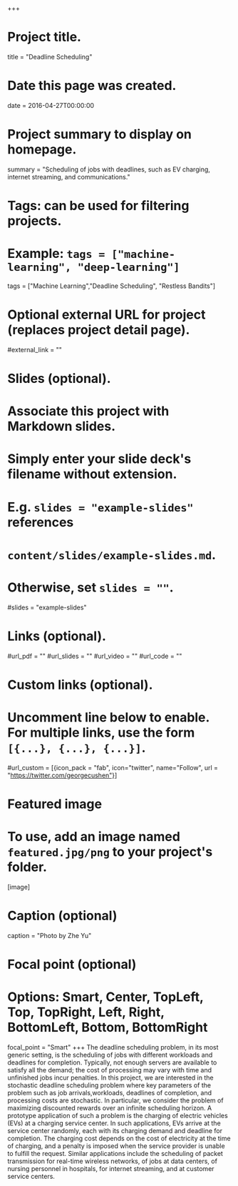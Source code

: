 +++
# Project title.
title = "Deadline Scheduling"

# Date this page was created.
date = 2016-04-27T00:00:00

# Project summary to display on homepage.
summary = "Scheduling of jobs with deadlines, such as EV charging, internet streaming, and communications."

# Tags: can be used for filtering projects.
# Example: `tags = ["machine-learning", "deep-learning"]`
tags = ["Machine Learning","Deadline Scheduling", "Restless Bandits"]

# Optional external URL for project (replaces project detail page).
#external_link = ""

# Slides (optional).
#   Associate this project with Markdown slides.
#   Simply enter your slide deck's filename without extension.
#   E.g. `slides = "example-slides"` references 
#   `content/slides/example-slides.md`.
#   Otherwise, set `slides = ""`.
#slides = "example-slides"

# Links (optional).
#url_pdf = ""
#url_slides = ""
#url_video = ""
#url_code = ""

# Custom links (optional).
#   Uncomment line below to enable. For multiple links, use the form `[{...}, {...}, {...}]`.
#url_custom = [{icon_pack = "fab", icon="twitter", name="Follow", url = "https://twitter.com/georgecushen"}]

# Featured image
# To use, add an image named `featured.jpg/png` to your project's folder. 
[image]
  # Caption (optional)
  caption = "Photo by Zhe Yu"
  
  # Focal point (optional)
  # Options: Smart, Center, TopLeft, Top, TopRight, Left, Right, BottomLeft, Bottom, BottomRight
  focal_point = "Smart"
+++
The deadline scheduling problem, in its most generic setting, is the scheduling of jobs with different workloads and deadlines for completion. Typically, not enough servers are available to satisfy all the demand; the cost of processing may vary with time and unfinished jobs incur penalties. 
In this project, we are interested in the stochastic deadline scheduling problem where key parameters of the problem such as job arrivals,workloads, deadlines of completion, and processing costs are stochastic. In particular, we consider the problem of maximizing discounted rewards over an infinite scheduling horizon.
A prototype application of such a problem is the charging of electric vehicles (EVs) at a charging service center. In such applications, EVs arrive at the service center randomly, each with its charging demand and deadline for completion. The charging cost depends on the cost of electricity at the time of charging, and a penalty is imposed when the service provider is unable to fulfill the request. Similar applications include the scheduling of packet transmission for real-time wireless networks, of jobs at data centers, of nursing personnel in hospitals, for internet streaming, and at customer service centers.

